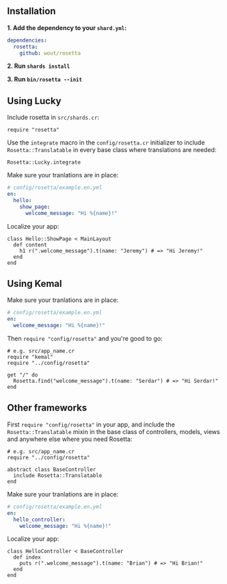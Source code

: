 ## Installation
**1. Add the dependency to your `shard.yml`:**

```yaml
dependencies:
  rosetta:
    github: wout/rosetta
```

**2. Run `shards install`**

**3. Run `bin/rosetta --init`**

## Using Lucky
Include rosetta in `src/shards.cr`:

```cr
require "rosetta"
```

Use the `integrate` macro in the `config/rosetta.cr` initializer to include
`Rosetta::Translatable` in every base class where translations are needed:

```cr
Rosetta::Lucky.integrate
```

Make sure your tranlations are in place:

```yaml
# config/rosetta/example.en.yml
en:
  hello:
    show_page:
      welcome_message: "Hi %{name}!"
```

Localize your app:

```cr
class Hello::ShowPage < MainLayout
  def content
    h1 r(".welcome_message").t(name: "Jeremy") # => "Hi Jeremy!"
  end
end
```

## Using Kemal
Make sure your tranlations are in place:

```yaml
# config/rosetta/example.en.yml
en:
  welcome_message: "Hi %{name}!"
```

Then `require "config/rosetta"` and you're good to go:

```cr
# e.g. src/app_name.cr
require "kemal"
require "../config/rosetta"

get "/" do
  Rosetta.find("welcome_message").t(name: "Serdar") # => "Hi Serdar!"
end
```

## Other frameworks
First `require "config/rosetta"` in your app, and include the
`Rosetta::Translatable` mixin in the base class of controllers, models, views
and anywhere else where you need Rosetta:

```cr
# e.g. src/app_name.cr
require "../config/rosetta"

abstract class BaseController
  include Rosetta::Translatable
end
```

Make sure your tranlations are in place:

```yaml
# config/rosetta/example.en.yml
en:
  hello_controller:
    welcome_message: "Hi %{name}!"
```

Localize your app:

```cr
class HelloController < BaseController
  def index
    puts r(".welcome_message").t(name: "Brian") # => "Hi Brian!"
  end
end
```


